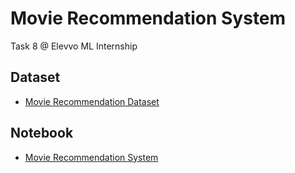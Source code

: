 # Movie Recommendation System
Task 8 @ Elevvo ML Internship

## Dataset
- [Movie Recommendation Dataset](https://www.kaggle.com/datasets/prajitdatta/movielens-100k-dataset/data)

## Notebook
- [Movie Recommendation System]()
